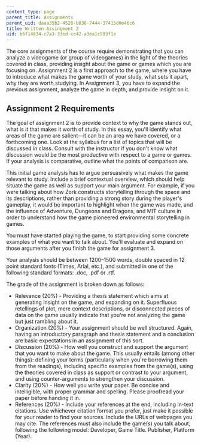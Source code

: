 ```yaml
---
content_type: page
parent_title: Assignments
parent_uid: daaa35b2-4528-b838-7444-37415d0e46c6
title: Written Assingment 2
uid: b6f14834-c7a3-33ed-ce42-a3ea1c983f1e
---
```


The core assignments of the course require demonstrating that you can analyze a videogame (or group of videogames) in the light of the theories covered in class, providing insight about the game or games which you are focusing on. Assignment 2 is a first approach to the game, where you have to introduce what makes the game worth of your study, what sets it apart, why they are worth studying. In Assignment 3, you have to expand the previous assignment, analyze the game in depth, and provide insight on it.

Assignment 2 Requirements
-------------------------

The goal of assignment 2 is to provide context to why the game stands out, what is it that makes it worth of study. In this essay, you'll identify what areas of the game are salient—it can be an area we have covered, or a forthcoming one. Look at the syllabus for a list of topics that will be discussed in class. Consult with the instructor if you don't know what discussion would be the most productive with respect to a game or games. If your analysis is comparative, outline what the points of comparison are.

This initial game analysis has to argue persuasively what makes the game relevant to study. Include a brief contextual overview, which should help situate the game as well as support your main argument. For example, if you were talking about how Zork constructs storytelling through the space and its descriptions, rather than providing a strong story during the player's gameplay, it would be important to highlight when the game was made, and the influence of Adventure, Dungeons and Dragons, and MIT culture in order to understand how the game pioneered environmental storytelling in games.

You must have started playing the game, to start providing some concrete examples of what you want to talk about. You'll evaluate and expand on those arguments after you finish the game for assignment 3.

Your analysis should be between 1200–1500 words, double spaced in 12 point standard fonts (Times, Arial, etc.), and submitted in one of the following standard formats: .doc, .pdf or .rtf.

The grade of the assignment is broken down as follows:

*   Relevance (20%) - Providing a thesis statement which aims at generating insight on the game, and expanding on it. Superfluous retellings of plot, mere context descriptions, or disconnected pieces of data on the game usually indicate that you're not analyzing the game but just rambling about it.
*   Organization (20%) - Your assignment should be well structured. Again, having an introductory paragraph and thesis statement and a conclusion are basic expectations in an assignment of this sort.
*   Discussion (20%) - How well you construct and support the argument that you want to make about the game. This usually entails (among other things): defining your terms (particularly when you're borrowing them from the readings), including specific examples from the game(s), using the theories covered in class as support or contrast to your argument, and using counter-arguments to strengthen your discussion.
*   Clarity (20%) - How well you write your paper. Be concise and intelligible, with proper grammar and spelling. Please proofread your paper before handing it in.
*   References (20%) - Include your references at the end, including in-text citations. Use whichever citation format you prefer, just make it possible for your reader to find your sources. Include the URLs of webpages you may cite. The references must also include the game(s) you talk about, following the following model: Developer, Game Title. Publisher, Platform (Year).
